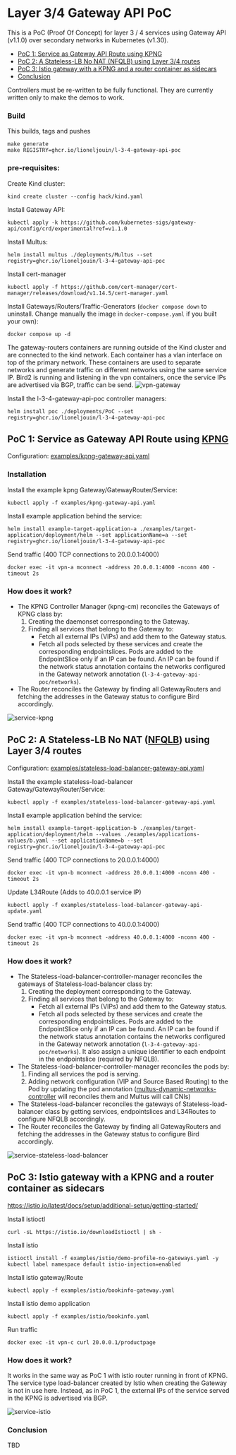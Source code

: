 # Layer 3/4 Gateway API PoC

This is a PoC (Proof Of Concept) for layer 3 / 4 services using Gateway API (v1.1.0) over secondary networks in Kubernetes (v1.30).

* [PoC 1: Service as Gateway API Route using KPNG](#poc-1-service-as-gateway-api-route-using-kpng)
* [PoC 2: A Stateless-LB No NAT (NFQLB) using Layer 3/4 routes](#poc-2-a-stateless-lb-no-nat-nfqlb-using-layer-34-routes)
* [PoC 3: Istio gateway with a KPNG and a router container as sidecars](#poc-3-istio-gateway-with-a-kpng-and-a-router-container-as-sidecars)
* [Conclusion](#conclusion)

Controllers must be re-written to be fully functional. They are currently written only to make the demos to work.

### Build

This builds, tags and pushes
```
make generate
make REGISTRY=ghcr.io/lioneljouin/l-3-4-gateway-api-poc
```

### pre-requisites:

Create Kind cluster:
```
kind create cluster --config hack/kind.yaml
```

Install Gateway API:
```
kubectl apply -k https://github.com/kubernetes-sigs/gateway-api/config/crd/experimental?ref=v1.1.0
```

Install Multus:
```
helm install multus ./deployments/Multus --set registry=ghcr.io/lioneljouin/l-3-4-gateway-api-poc
```

Install cert-manager
```
kubectl apply -f https://github.com/cert-manager/cert-manager/releases/download/v1.14.5/cert-manager.yaml
```

Install Gateways/Routers/Traffic-Generators (`docker compose down` to uninstall. Change manually the image in `docker-compose.yaml` if you built your own):
```
docker compose up -d
```

The gateway-routers containers are running outside of the Kind cluster and are connected to the kind network. Each container has a vlan interface on top of the primary network. These containers are used to separate networks and generate traffic on different networks using the same service IP. Bird2 is running and listening in the vpn containers, once the service IPs are advertised via BGP, traffic can be send.
![vpn-gateway](docs/resources/vpn-gateway.png)

Install the l-3-4-gateway-api-poc controller managers:
```
helm install poc ./deployments/PoC --set registry=ghcr.io/lioneljouin/l-3-4-gateway-api-poc
```

## PoC 1: Service as Gateway API Route using [KPNG](https://github.com/kubernetes-sigs/kpng)

Configuration: [examples/kpng-gateway-api.yaml](examples/kpng-gateway-api.yaml)

### Installation

Install the example kpng Gateway/GatewayRouter/Service:
```
kubectl apply -f examples/kpng-gateway-api.yaml
```

Install example application behind the service:
```
helm install example-target-application-a ./examples/target-application/deployment/helm --set applicationName=a --set registry=ghcr.io/lioneljouin/l-3-4-gateway-api-poc
```

Send traffic (400 TCP connections to 20.0.0.1:4000)
```
docker exec -it vpn-a mconnect -address 20.0.0.1:4000 -nconn 400 -timeout 2s
```

### How does it work?

- The KPNG Controller Manager (kpng-cm) reconciles the Gateways of KPNG class by:
    1. Creating the daemonset corresponding to the Gateway.
    2. Finding all services that belong to the Gateway to:
        - Fetch all external IPs (VIPs) and add them to the Gateway status.
        - Fetch all pods selected by these services and create the corresponding endpointslices. Pods are added to the EndpointSlice only if an IP can be found. An IP can be found if the network status annotation contains the networks configured in the Gateway network annotation (`l-3-4-gateway-api-poc/networks`).
- The Router reconciles the Gateway by finding all GatewayRouters and fetching the addresses in the Gateway status to configure Bird accordingly.

![service-kpng](docs/resources/service-kpng.png)

## PoC 2: A Stateless-LB No NAT ([NFQLB](https://github.com/Nordix/nfqueue-loadbalancer)) using Layer 3/4 routes

Configuration: [examples/stateless-load-balancer-gateway-api.yaml](examples/stateless-load-balancer-gateway-api.yaml)

Install the example stateless-load-balancer Gateway/GatewayRouter/Service:
```
kubectl apply -f examples/stateless-load-balancer-gateway-api.yaml
```

Install example application behind the service:
```
helm install example-target-application-b ./examples/target-application/deployment/helm --values ./examples/applications-values/b.yaml --set applicationName=b --set registry=ghcr.io/lioneljouin/l-3-4-gateway-api-poc
```

Send traffic (400 TCP connections to 20.0.0.1:4000)
```
docker exec -it vpn-b mconnect -address 20.0.0.1:4000 -nconn 400 -timeout 2s
```

Update L34Route (Adds to 40.0.0.1 service IP)
```
kubectl apply -f examples/stateless-load-balancer-gateway-api-update.yaml
```

Send traffic (400 TCP connections to 40.0.0.1:4000)
```
docker exec -it vpn-b mconnect -address 40.0.0.1:4000 -nconn 400 -timeout 2s
```

### How does it work?

- The Stateless-load-balancer-controller-manager reconciles the gateways of Stateless-load-balancer class by:
    1. Creating the deployment corresponding to the Gateway.
    2. Finding all services that belong to the Gateway to:
        - Fetch all external IPs (VIPs) and add them to the Gateway status.
        - Fetch all pods selected by these services and create the corresponding endpointslices. Pods are added to the EndpointSlice only if an IP can be found. An IP can be found if the network status annotation contains the networks configured in the Gateway network annotation (`l-3-4-gateway-api-poc/networks`). It also assign a unique identifier to each endpoint in the endpointslice (required by NFQLB).
- The Stateless-load-balancer-controller-manager reconciles the pods by:
    1. Finding all services the pod is serving.
    2. Adding network configuration (VIP and Source Based Routing) to the Pod by updating the pod annotation ([multus-dynamic-networks-controller](https://github.com/k8snetworkplumbingwg/multus-dynamic-networks-controller) will reconciles them and Multus will call CNIs)
- The Stateless-load-balancer reconciles the gateways of Stateless-load-balancer class by getting services, endpointslices and L34Routes to configure NFQLB accordingly.
- The Router reconciles the Gateway by finding all GatewayRouters and fetching the addresses in the Gateway status to configure Bird accordingly.

![service-stateless-load-balancer](docs/resources/service-stateless-load-balancer.png)

## PoC 3: Istio gateway with a KPNG and a router container as sidecars

https://istio.io/latest/docs/setup/additional-setup/getting-started/

Install istioctl
```
curl -sL https://istio.io/downloadIstioctl | sh -
```

Install istio
```
istioctl install -f examples/istio/demo-profile-no-gateways.yaml -y
kubectl label namespace default istio-injection=enabled
```

Install istio gateway/Route
```
kubectl apply -f examples/istio/bookinfo-gateway.yaml
```

Install istio demo application
```
kubectl apply -f examples/istio/bookinfo.yaml
```

Run traffic
```
docker exec -it vpn-c curl 20.0.0.1/productpage
```

### How does it work?

It works in the same way as PoC 1 with istio router running in front of KPNG. The service type load-balancer created by Istio when creating the Gateway is not in use here. Instead, as in PoC 1, the external IPs of the service served in the KPNG is advertised via BGP.

![service-istio](docs/resources/service-istio.png)

### Conclusion 

TBD